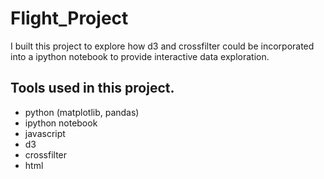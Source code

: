 # Flight_Project

I built this project to explore how d3 and crossfilter could be incorporated into a ipython notebook to provide interactive data exploration.

## Tools used in this project.
- python (matplotlib, pandas)
- ipython notebook
- javascript
- d3
- crossfilter
- html
